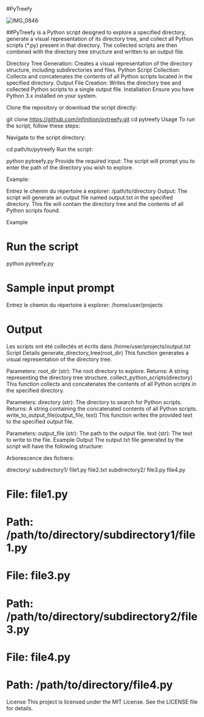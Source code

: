 #PyTreefy  

![IMG_0846](https://github.com/infinition/PyTreefy/assets/37984399/ecadbdee-8218-45e3-8f5e-88bb22a10126)


##PyTreefy is a Python script designed to explore a specified directory, generate a visual representation of its directory tree, and collect all Python scripts (*.py) present in that directory. The collected scripts are then combined with the directory tree structure and written to an output file.

Directory Tree Generation: Creates a visual representation of the directory structure, including subdirectories and files.
Python Script Collection: Collects and concatenates the contents of all Python scripts located in the specified directory.
Output File Creation: Writes the directory tree and collected Python scripts to a single output file.
Installation
Ensure you have Python 3.x installed on your system.

Clone the repository or download the script directly:


git clone https://github.com/infinition/pytreefy.git
cd pytreefy
Usage
To run the script, follow these steps:

Navigate to the script directory:



cd path/to/pytreefy
Run the script:



python pytreefy.py
Provide the required input:
The script will prompt you to enter the path of the directory you wish to explore.

Example:



Entrez le chemin du répertoire à explorer: /path/to/directory
Output:
The script will generate an output file named output.txt in the specified directory. This file will contain the directory tree and the contents of all Python scripts found.

Example


# Run the script
python pytreefy.py

# Sample input prompt
Entrez le chemin du répertoire à explorer: /home/user/projects

# Output
Les scripts ont été collectés et écrits dans /home/user/projects/output.txt
Script Details
generate_directory_tree(root_dir)
This function generates a visual representation of the directory tree.

Parameters: root_dir (str): The root directory to explore.
Returns: A string representing the directory tree structure.
collect_python_scripts(directory)
This function collects and concatenates the contents of all Python scripts in the specified directory.

Parameters: directory (str): The directory to search for Python scripts.
Returns: A string containing the concatenated contents of all Python scripts.
write_to_output_file(output_file, text)
This function writes the provided text to the specified output file.

Parameters:
output_file (str): The path to the output file.
text (str): The text to write to the file.
Example Output
The output.txt file generated by the script will have the following structure:



Arborescence des fichiers:

directory/
    subdirectory1/
        file1.py
        file2.txt
    subdirectory2/
        file3.py
    file4.py

# File: file1.py
# Path: /path/to/directory/subdirectory1/file1.py
<contents of file1.py>

# File: file3.py
# Path: /path/to/directory/subdirectory2/file3.py
<contents of file3.py>

# File: file4.py
# Path: /path/to/directory/file4.py
<contents of file4.py>
  
License
This project is licensed under the MIT License. See the LICENSE file for details.
